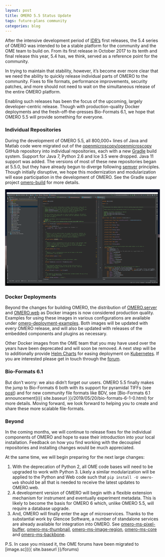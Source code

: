 ```yaml
---
layout: post
title: OMERO 5.5 Status Update
tags: future-plans community
categories: blog
---
```


After the intensive development period of [IDR’s](https://idr.openmicroscopy.org/)
first releases, the 5.4 series of OMERO was intended to be a stable platform for the
community and the OME team to build on. From its first release in October 2017 to its
tenth and final release this year, 5.4 has, we think, served as a reference point for
the community.

In trying to maintain that stability, however, it’s become ever more clear that we
need the ability to quickly release individual parts of OMERO to the community.
Fixes to file formats, performance improvements, security patches, and more should
not need to wait on the simultaneous release of the entire OMERO platform.

Enabling such releases has been the focus of the upcoming, largely developer-centric
release. Though with production-quality Docker deployments and the
fresh-off-the-presses Bio-Formats 6.1, we hope that OMERO 5.5 will provide
something for everyone.

### Individual Repositories

During the development of OMERO 5.5, all 800,000+ lines of Java and Matlab code were
migrated out of the [openmicroscopy/openmicroscopy](https://github.com/openmicroscopy/openmicroscopy) GitHub repository into individual repositories, each with a new
[Gradle](https://gradle.org) build system. Support for Java 7, Python 2.6 and
Ice 3.5 were dropped. Java 11 support was added. The versions of most of these new
repositories began at 5.5.0, but they have already begun to diverge following
[semver](https://semver.org) principles. Though initially disruptive, we hope this
modernization and modularization will ease participation in the development of OMERO.
See the Gradle super project [omero-build](https://github.com/ome/omero-build) for more details.

![omero-build in IntelliJ](/images/omero-build.png)

### Docker Deployments

Beyond the changes for building OMERO, the distribution of
[OMERO.server](https://hub.docker.com/r/openmicroscopy/omero-server) and
[OMERO.web](https://hub.docker.com/r/openmicroscopy/omero-web-standalone/)
as Docker images is now considered production quality. Examples for using these
images in various configurations are available under [omero-deployment-examples](https://github.com/ome/omero-deployment-examples). Both images will be updated with every
OMERO release, and will also be updated with releases of the embedded components
and plugins as necessary.

Other Docker images from the OME team that you may have used over the years
have been deprecated and will soon be removed. A next step will be to
additionally provide [Helm Charts](https://github.com/helm/charts) for easing
deployment on [Kubernetes](https://kubernetes.io/). If you are interested
please get in touch through the [forum](https://forum.image.sc/tags/omero).

### Bio-Formats 6.1

But don’t worry: we also didn’t forget our users. OMERO 5.5 finally makes the
jump to Bio-Formats 6 both with its support for pyramidal TIFFs
(see [post](http://blog.openmicroscopy.org/file-formats/community/2018/11/29/ometiffpyramid/))
and for new community file formats like BDV, see
[Bio-Formats 6.1 announcement]({{ site.baseurl }}/2019/05/20/bio-formats-6-1-0.html)
for more details.
Moving forward, we look forward to helping you to create and share these more
scalable file-formats.


### Beyond

In the coming months, we will continue to release fixes for the individual
components of OMERO and hope to ease their introduction into your local installation.
Feedback on how you find working with the decoupled repositories and installing
changes would be much appreciated.

At the same time, we will begin preparing for the next large changes:

1. With the deprecation of Python 2, all OME code bases will need to be upgraded to
work with Python 3. Likely a similar modularization will be applied to the Python
and Web code such that `pip install -U omero-web` should be all that is needed to
receive the latest updates to OMERO.web.
2. A development version of OMERO will begin with a flexible extension mechanism for
instrument and eventually experiment metadata. This is likely to become the basis for
OMERO 6 which, unlike OMERO 5.5, will require a database upgrade.
3. And, OMERO will finally enter the age of microservices. Thanks to the substantial
work by Glencoe Software, a number of standalone services are already available for
integration into OMERO. See
[omero-ms-pixel-buffer](https://github.com/glencoesoftware/omero-ms-pixel-buffer),
[omero-ms-thumbnail](https://github.com/glencoesoftware/omero-ms-thumbnail),
[omero-ms-image-region](https://github.com/glencoesoftware/omero-ms-image-region),
[omero-ms-core](https://github.com/glencoesoftware/omero-ms-core) and
[omero-ms-backbone](https://github.com/glencoesoftware/omero-ms-backbone).


P.S. In case you missed it, the OME forums have been migrated to [image.sc]({{ site.baseurl }}/forums)
